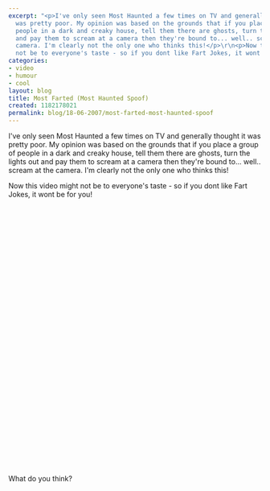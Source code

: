 ```yaml
---
excerpt: "<p>I've only seen Most Haunted a few times on TV and generally thought it
  was pretty poor. My opinion was based on the grounds that if you place a group of
  people in a dark and creaky house, tell them there are ghosts, turn the lights out
  and pay them to scream at a camera then they're bound to... well.. scream at the
  camera. I'm clearly not the only one who thinks this!</p>\r\n<p>Now this video might
  not be to everyone's taste - so if you dont like Fart Jokes, it wont be for you!</p>"
categories:
- video
- humour
- cool
layout: blog
title: Most Farted (Most Haunted Spoof)
created: 1182178021
permalink: blog/18-06-2007/most-farted-most-haunted-spoof
---
```

<p>I've only seen Most Haunted a few times on TV and generally thought it was pretty poor. My opinion was based on the grounds that if you place a group of people in a dark and creaky house, tell them there are ghosts, turn the lights out and pay them to scream at a camera then they're bound to... well.. scream at the camera. I'm clearly not the only one who thinks this!</p>
<p>Now this video might not be to everyone's taste - so if you dont like Fart Jokes, it wont be for you!</p>
<div><object width="570" height="850">
<param value="http://www.youtube.com/v/bT8Su44TXy8" name="movie" />
<param value="transparent" name="wmode" /><embed width="570" height="520" wmode="transparent" type="application/x-shockwave-flash" src="http://www.youtube.com/v/bT8Su44TXy8"></embed></object></div>
<p>What do you think?</p>

